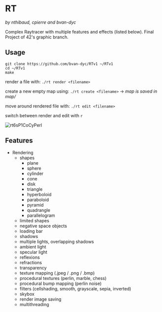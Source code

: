 # RT

*by nthibaud, cpierre and bvan-dyc*

Complex Raytracer with multiple features and effects (listed below). Final Project of 42's graphic branch.

## Usage
```
git clone https://github.com/bvan-dyc/RTv1 ~/RTv1
cd ~/RTv1
make
```
render a file with: 		`./rt render <filename>`

create a new empty map using:	`./rt create <filename>` -> *map is saved in map/*

move around rendered file with:	`./rt edit <filename>`

switch between render and edit with `r`

![rt6sP1CoCyPerl](https://preview.ibb.co/iYdZdH/Screen_Shot_2018_02_26_at_11_58_43.png "Render example")

## Features

- Rendering
	* shapes
		* plane
		* sphere
		* cylinder
		* cone
		* disk
		* triangle
		* hyperboloid
		* paraboloid
		* pyramid
		* quadrangle
		* parallelogram
	* limited shapes
	* negative space objects
	* loading bar
	* shadows
	* multiple lights, overlapping shadows
	* ambient light
	* specular light
	* reflexions
	* refractions
	* transparency
	* texture mapping (.jpeg / .png / .bmp)
	* procedural textures (perlin, marble, chess)
	* procedural bump mapping (perlin noise)
	* filters (cellshading, smooth, grayscale, sepia, inverted)
	* skybox
	* render image saving
	* multithreading
